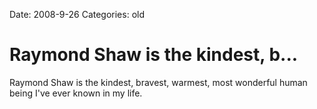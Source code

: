 Date: 2008-9-26
Categories: old

# Raymond Shaw is the kindest, b...

Raymond Shaw is the kindest, bravest, warmest, most wonderful human being I've ever known in my life.
